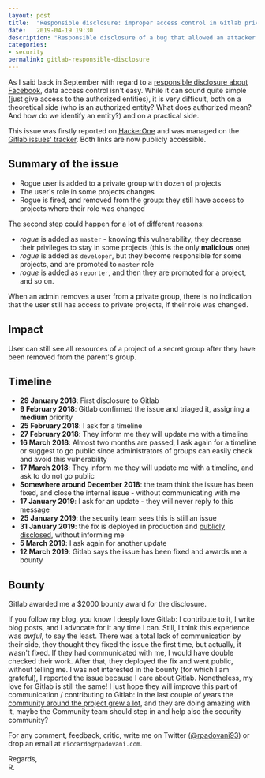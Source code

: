 ```yaml
---
layout: post
title:  "Responsible disclosure: improper access control in Gitlab private project."
date:   2019-04-19 19:30
description: "Responsible disclosure of a bug that allowed an attacker to see a victim's private Facebook friends, with only knowledge of the victim's email address."
categories:
- security
permalink: gitlab-responsible-disclosure
---
```


As I said back in September with regard to a [responsible disclosure about Facebook][0], data access control isn't easy. While it can sound quite simple (just give
access to the authorized entities), it is very difficult, both on a theoretical
side (who is an authorized entity? What does authorized mean? And how do we
identify an entity?) and on a practical side.

This issue was firstly reported on [HackerOne][1] and was managed on the [Gitlab issues' tracker][2]. Both links are now publicly accessible.


## Summary of the issue

- Rogue user is added to a private group with dozen of projects
- The user's role in some projects changes
- Rogue is fired, and removed from the group: they still have access to projects where their role was changed

The second step could happen for a lot of different reasons:
- *rogue* is added as `master` - knowing this vulnerability, they decrease their privileges to stay in some projects (this is the only **malicious** one)
- *rogue* is added as `developer`, but they become responsible for some projects, and are promoted to `master` role
- *rogue* is added as `reporter`, and then they are promoted for a project, and so on.

When an admin removes a user from a private group, there is no indication that the user still has access to private projects, if their role was changed.

## Impact

User can still see all resources of a project of a secret group after they have been removed from the parent's group.

## Timeline

- **29 January 2018**: First disclosure to Gitlab
- **9 February 2018**: Gitlab confirmed the issue and triaged it, assigning a **medium** priority
- **25 February 2018**: I ask for a timeline
- **27 February 2018**: They inform me they will update me with a timeline
- **16 March 2018**: Almost two months are passed, I ask again for a timeline or suggest to go public since administrators of groups can easily check and avoid this vulnerability 
- **17 March 2018**: They inform me they will update me with a timeline, and ask to do not go public
- **Somewhere around December 2018**: the team think the issue has been fixed, and close the internal issue - without communicating with me
- **17 January 2019**: I ask for an update - they will never reply to this message
- **25 January 2019**: the security team sees this is still an issue
- **31 January 2019**: the fix is deployed in production and [publicly disclosed][3], without informing me
- **5 March 2019**: I ask again for another update
- **12 March 2019**: Gitlab says the issue has been fixed and awards me a bounty

## Bounty

Gitlab awarded me a $2000 bounty award for the disclosure.

If you follow my blog, you know I deeply love Gitlab: I contribute to it, I write blog posts, and I advocate for it any time I can. Still, I think this experience was *awful*, to say the least. 
There was a total lack of communication by their side, they thought they fixed the issue the first time, but actually, it wasn't fixed. If they had communicated with me, I would have double checked their work.
After that, they deployed the fix and went public, without telling me. I was not interested in the bounty (for which I am grateful), I reported the issue because I care about Gitlab. 
Nonetheless, my love for Gitlab is still the same! I just hope they will improve this part of communication / contributing to Gitlab: in the last couple of years the [community around the project grew a lot][4], and they are doing amazing with it, maybe the Community team should step in and help also the security community?

For any comment, feedback, critic, write me on Twitter ([@rpadovani93][twitter])
or drop an email at `riccardo@rpadovani.com`.

Regards,  
R.

[0]: https://rpadovani.com/facebook-responsible-disclosure
[1]: https://hackerone.com/reports/310185
[2]: https://gitlab.com/gitlab-org/gitlab-ce/issues/42726
[3]: https://about.gitlab.com/2019/01/31/security-release-gitlab-11-dot-7-dot-3-released/
[4]: https://about.gitlab.com/2019/04/17/contributor-program-update/
[twitter]: https://twitter.com/rpadovani93
[image]: https://img.rpadovani.com/posts/gitlab-disclosure.png
